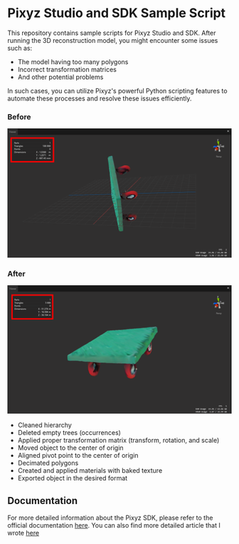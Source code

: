 # Pixyz Studio and SDK Sample Script

This repository contains sample scripts for Pixyz Studio and SDK. After running the 3D reconstruction model, you might encounter some issues such as:

- The model having too many polygons
- Incorrect transformation matrices
- And other potential problems

In such cases, you can utilize Pixyz's powerful Python scripting features to automate these processes and resolve these issues efficiently.

### Before
![Before Image](./images/before.png)

### After
![After Image](./images/after.png)

- Cleaned hierarchy
- Deleted empty trees (occurrences)
- Applied proper transformation matrix (transform, rotation, and scale)
- Moved object to the center of origin
- Aligned pivot point to the center of origin
- Decimated polygons
- Created and applied materials with baked texture
- Exported object in the desired format

## Documentation

For more detailed information about the Pixyz SDK, please refer to the official documentation [here](https://www.pixyz-software.com/documentations/html/2024.2/sdk/apidoc/python/algo.html).
You can also find more detailed article that I wrote [here](https://pnltoen.tistory.com/entry/Pixyz-Pixyz-SDK-%EC%86%8C%EA%B0%9C-%EB%B0%8F-Python%EC%9D%84-%ED%86%B5%ED%95%9C-AI-%EA%B8%B0%EB%8A%A5-%ED%99%9C%EC%9A%A9%ED%95%98%EA%B8%B0-TripoSR)
